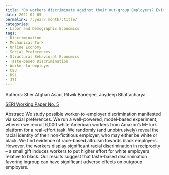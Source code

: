 ```yaml
---
title: "Do workers discriminate against their out-group Employers? Evidence from an Online Platform Economy"
date: 2021-02-05
permalink: /:year/:month/:title/
categories:
- Labor and Demographic Economics
tags:
- Discrimination
- Mechanical Turk
- Online Economy
- Social Preferences
- Structural Behavioral Economics
- Taste-based Discrimination
- Worker-to-employer
- C93
- D91
- J71
---
```


Authors: Sher Afghan Asad, Ritwik Banerjee, Joydeep Bhattacharya

[SERI Working Paper No. 5](/wp/asad_banerjee_bhattacharya_worker_to_employer_discrimination_sep_2020.pdf)

Abstract: We study possible worker-to-employer discrimination manifested via social preferences. We run a well-powered, model-based experiment, wherein we recruit 6,000 white American workers from Amazon’s M-Turk platform for a real-effort task. We randomly (and unobtrusively) reveal the racial identity of their non-fictitious employer, who may either be white or black. We find evidence of race-based altruism towards black employers. However, the workers display significant racial discrimination in reciprocity – a small gift induces workers to put higher effort for white employers relative to black. Our results suggest that taste-based discrimination favoring ingroup can have significant adverse effects on outgroup employers.